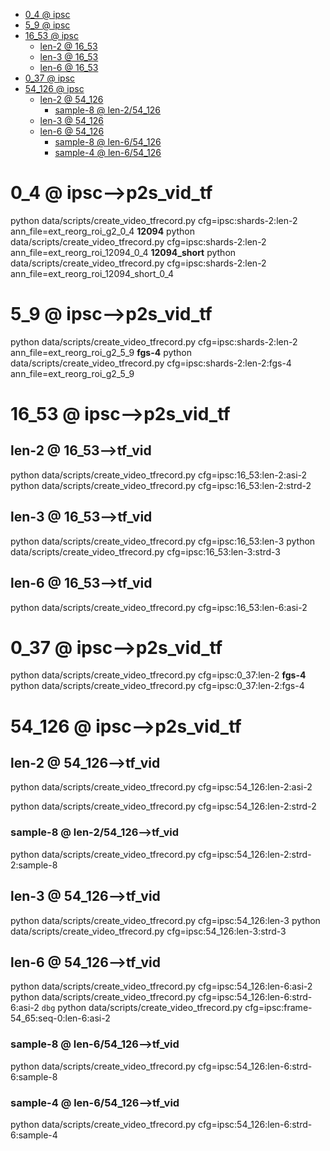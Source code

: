 <!-- MarkdownTOC -->

- [0_4        @ ipsc](#0_4___ipsc_)
- [5_9       @ ipsc](#5_9___ipsc_)
- [16_53       @ ipsc](#16_53___ipsc_)
    - [len-2       @ 16_53](#len_2___16_5_3_)
    - [len-3       @ 16_53](#len_3___16_5_3_)
    - [len-6       @ 16_53](#len_6___16_5_3_)
- [0_37       @ ipsc](#0_37___ipsc_)
- [54_126       @ ipsc](#54_126___ipsc_)
    - [len-2       @ 54_126](#len_2___54_126_)
        - [sample-8       @ len-2/54_126](#sample_8___len_2_54_126_)
    - [len-3       @ 54_126](#len_3___54_126_)
    - [len-6       @ 54_126](#len_6___54_126_)
        - [sample-8       @ len-6/54_126](#sample_8___len_6_54_126_)
        - [sample-4       @ len-6/54_126](#sample_4___len_6_54_126_)

<!-- /MarkdownTOC -->

<a id="0_4___ipsc_"></a>
# 0_4        @ ipsc-->p2s_vid_tf
python data/scripts/create_video_tfrecord.py cfg=ipsc:shards-2:len-2 ann_file=ext_reorg_roi_g2_0_4
**12094**
python data/scripts/create_video_tfrecord.py cfg=ipsc:shards-2:len-2 ann_file=ext_reorg_roi_12094_0_4
**12094_short**
python data/scripts/create_video_tfrecord.py cfg=ipsc:shards-2:len-2 ann_file=ext_reorg_roi_12094_short_0_4

<a id="5_9___ipsc_"></a>
# 5_9       @ ipsc-->p2s_vid_tf
python data/scripts/create_video_tfrecord.py cfg=ipsc:shards-2:len-2 ann_file=ext_reorg_roi_g2_5_9
**fgs-4**
python data/scripts/create_video_tfrecord.py cfg=ipsc:shards-2:len-2:fgs-4 ann_file=ext_reorg_roi_g2_5_9

<a id="16_53___ipsc_"></a>
# 16_53       @ ipsc-->p2s_vid_tf
<a id="len_2___16_5_3_"></a>
## len-2       @ 16_53-->tf_vid
python data/scripts/create_video_tfrecord.py cfg=ipsc:16_53:len-2:asi-2
python data/scripts/create_video_tfrecord.py cfg=ipsc:16_53:len-2:strd-2
<a id="len_3___16_5_3_"></a>
## len-3       @ 16_53-->tf_vid
python data/scripts/create_video_tfrecord.py cfg=ipsc:16_53:len-3
python data/scripts/create_video_tfrecord.py cfg=ipsc:16_53:len-3:strd-3
<a id="len_6___16_5_3_"></a>
## len-6       @ 16_53-->tf_vid
python data/scripts/create_video_tfrecord.py cfg=ipsc:16_53:len-6:asi-2

<a id="0_37___ipsc_"></a>
# 0_37       @ ipsc-->p2s_vid_tf
python data/scripts/create_video_tfrecord.py cfg=ipsc:0_37:len-2
**fgs-4**
python data/scripts/create_video_tfrecord.py cfg=ipsc:0_37:len-2:fgs-4 

<a id="54_126___ipsc_"></a>
# 54_126       @ ipsc-->p2s_vid_tf
<a id="len_2___54_126_"></a>
## len-2       @ 54_126-->tf_vid
python data/scripts/create_video_tfrecord.py cfg=ipsc:54_126:len-2:asi-2

python data/scripts/create_video_tfrecord.py cfg=ipsc:54_126:len-2:strd-2
<a id="sample_8___len_2_54_126_"></a>
### sample-8       @ len-2/54_126-->tf_vid
python data/scripts/create_video_tfrecord.py cfg=ipsc:54_126:len-2:strd-2:sample-8

<a id="len_3___54_126_"></a>
## len-3       @ 54_126-->tf_vid
python data/scripts/create_video_tfrecord.py cfg=ipsc:54_126:len-3
python data/scripts/create_video_tfrecord.py cfg=ipsc:54_126:len-3:strd-3
<a id="len_6___54_126_"></a>
## len-6       @ 54_126-->tf_vid
python data/scripts/create_video_tfrecord.py cfg=ipsc:54_126:len-6:asi-2
python data/scripts/create_video_tfrecord.py cfg=ipsc:54_126:len-6:strd-6:asi-2
`dbg`
python data/scripts/create_video_tfrecord.py cfg=ipsc:frame-54_65:seq-0:len-6:asi-2
<a id="sample_8___len_6_54_126_"></a>
### sample-8       @ len-6/54_126-->tf_vid
python data/scripts/create_video_tfrecord.py cfg=ipsc:54_126:len-6:strd-6:sample-8
<a id="sample_4___len_6_54_126_"></a>
### sample-4       @ len-6/54_126-->tf_vid
python data/scripts/create_video_tfrecord.py cfg=ipsc:54_126:len-6:strd-6:sample-4
